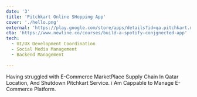 ```yaml
---
date: '3'
title: 'Pitchkart Online SHopping App'
cover: './hello.png'
external: 'https://play.google.com/store/apps/details?id=qa.pitchkart.market&hl=en_IN&gl=US'
cta: 'https://www.newline.co/courses/build-a-spotify-conjgnected-app'
tech:
  - UI/UX Development Coordination
  - Social Media Management
  - Backend Management
  
---
```


Having struggled with E-Commerce MarketPlace Supply Chain In Qatar Location, And Shutdown Pitchkart Service. i Am Cappable to Manage E-Commerce Platform.

